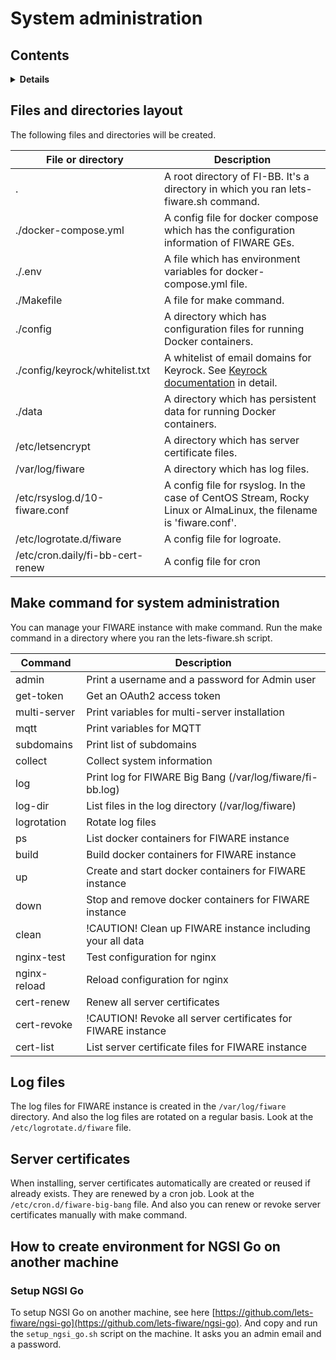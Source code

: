 # System administration

## Contents

<details>
<summary><strong>Details</strong></summary>

-   [Files and directories layout](#files-and-directories-layout)
-   [Make command for system administration](#make-command-for-system-administration)
-   [Log files](#log-files)
-   [Server certificates](#server-certificates)
-   [How to create environment for NGSI Go on another machine](#how-to-create-environment-for-ngsi-go-on-another-machine)
    -   [Setup NGSI Go](#setup-ngsi-go)

</details>

## Files and directories layout

The following files and directories will be created.

| File or directory                | Description                                                                                                                                                                                                  |
| -------------------------------- | ------------------------------------------------------------------------------------------------------------------------------------------------------------------------------------------------------------ |
| .                                | A root directory of FI-BB. It's a directory in which you ran lets-fiware.sh command.                                                                                                                         |
| ./docker-compose.yml             | A config file for docker compose which has the configuration information of FIWARE GEs.                                                                                                                      |
| ./.env                           | A file which has environment variables for docker-compose.yml file.                                                                                                                                          |
| ./Makefile                       | A file for make command.                                                                                                                                                                                     |
| ./config                         | A directory which has configuration files for running Docker containers.                                                                                                                                     |
| ./config/keyrock/whitelist.txt   | A whitelist of email domains for Keyrock. See [Keyrock documentation](https://fiware-idm.readthedocs.io/en/latest/installation_and_administration_guide/configuration/index.html#email-filtering) in detail. |
| ./data                           | A directory which has persistent data for running Docker containers.                                                                                                                                         |
| /etc/letsencrypt                 | A directory which has server certificate files.                                                                                                                                                              |
| /var/log/fiware                  | A directory which has log files.                                                                                                                                                                             |
| /etc/rsyslog.d/10-fiware.conf    | A config file for rsyslog. In the case of CentOS Stream, Rocky Linux or AlmaLinux, the filename is 'fiware.conf'.                                                                                            |
| /etc/logrotate.d/fiware          | A config file for logroate.                                                                                                                                                                                  |
| /etc/cron.daily/fi-bb-cert-renew | A config file for cron                                                                                                                                                                                       |

## Make command for system administration

You can manage your FIWARE instance with make command. Run the make command in a directory where you ran
the lets-fiware.sh script.

| Command      | Description                                                  |
| ------------ | ------------------------------------------------------------ |
| admin        | Print a username and a password for Admin user               |
| get-token    | Get an OAuth2 access token                                   |
| multi-server | Print variables for multi-server installation                |
| mqtt         | Print variables for MQTT                                     |
| subdomains   | Print list of subdomains                                     |
| collect      | Collect system information                                   |
| log          | Print log for FIWARE Big Bang (/var/log/fiware/fi-bb.log)    |
| log-dir      | List files in the log directory (/var/log/fiware)            |
| logrotation  | Rotate log files                                             |
| ps           | List docker containers for FIWARE instance                   |
| build        | Build docker containers for FIWARE instance                  |
| up           | Create and start docker containers for FIWARE instance       |
| down         | Stop and remove docker containers for FIWARE instance        |
| clean        | !CAUTION! Clean up FIWARE instance including your all data   |
| nginx-test   | Test configuration for nginx                                 |
| nginx-reload | Reload configuration for nginx                               |
| cert-renew   | Renew all server certificates                                |
| cert-revoke  | !CAUTION! Revoke all server certificates for FIWARE instance |
| cert-list    | List server certificate files for FIWARE instance            |

## Log files

The log files for FIWARE instance is created in the `/var/log/fiware` directory.
And also the log files are rotated on a regular basis. Look at the `/etc/logrotate.d/fiware` file.

## Server certificates

When installing, server certificates automatically are created or reused if already exists.
They are renewed by a cron job. Look at the `/etc/cron.d/fiware-big-bang` file. And also you can
renew or revoke server certificates manually with make command.

## How to create environment for NGSI Go on another machine

### Setup NGSI Go

To setup NGSI Go on another machine, see here [https://github.com/lets-fiware/ngsi-go](https://github.com/lets-fiware/ngsi-go).
And copy and run the `setup_ngsi_go.sh` script on the machine. It asks you an admin email and a password.
